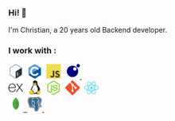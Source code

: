 ### Hi! 👋

I'm Christian, a 20 years old Backend developer.

### I work with :
<div>
  <img src="https://github.com/devicons/devicon/blob/master/icons/bash/bash-original.svg" title="Bash" alt="Bash icon" width="30" height="30"/>&nbsp;
  <img src="https://github.com/devicons/devicon/blob/master/icons/c/c-original.svg" title="C" alt="C icon" width="30" height="30"/>&nbsp;
  <img src="https://github.com/devicons/devicon/blob/master/icons/javascript/javascript-original.svg" title="JavaScript" alt="JavaScript icon" width="30" height="30"/>&nbsp;
  <a href="https://github.com/crissalave/stravaganza">
    <img src="https://github.com/devicons/devicon/blob/master/icons/lua/lua-original.svg" title="Lua" alt="Lua icon" width="30" height="30"/>&nbsp;
  </a>
</div>

<div>
  <img src="https://github.com/devicons/devicon/blob/master/icons/express/express-original.svg" title="Express" alt="Express" width="30" height="30"/>&nbsp;
  <img src="https://github.com/devicons/devicon/blob/master/icons/linux/linux-original.svg" title="Linux" alt="Linux icon" width="30" height="30"/>&nbsp;
  <img src="https://github.com/devicons/devicon/blob/master/icons/nodejs/nodejs-original.svg" title="NodeJS" alt="NodeJS icon" width="30" height="30"/>&nbsp;
  <img src="https://github.com/devicons/devicon/blob/master/icons/git/git-original.svg" title="Git" alt="Git icon" width="30" height="30"/>&nbsp;
  <img src="https://github.com/devicons/devicon/blob/master/icons/react/react-original.svg" title="Ract" alt="React icon" width="30" height="30"/>&nbsp;
</div>

<div>
  <a href="#">
    <img src="https://github.com/devicons/devicon/blob/master/icons/mongodb/mongodb-original.svg" title="MongoDB" alt="MongoDB icon" width="30" height="30"/>&nbsp;
  </a>
  
  <a href="#">
  <img src="https://github.com/devicons/devicon/blob/master/icons/postgresql/postgresql-original.svg" title="PosgreSQL" alt="PosgreSQL icon" width="30" height="30"/>&nbsp;
  </a>
</div>
